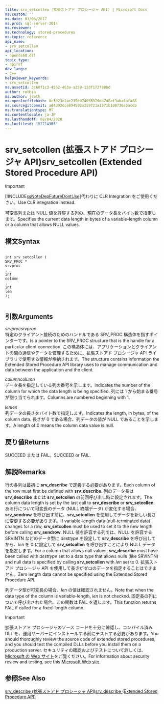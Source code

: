 ```yaml
---
title: srv_setcollen (拡張ストアド プロシージャ API) | Microsoft Docs
ms.custom: ''
ms.date: 03/06/2017
ms.prod: sql-server-2014
ms.reviewer: ''
ms.technology: stored-procedures
ms.topic: reference
api_name:
- srv_setcollen
api_location:
- opends60.dll
topic_type:
- apiref
dev_langs:
- C++
helpviewer_keywords:
- srv_setcollen
ms.assetid: 3c60f1c3-4562-463a-a259-12df172788bd
author: rothja
ms.author: jroth
ms.openlocfilehash: 8e3023e2ac239e074656329da7d8af3aba3afa88
ms.sourcegitcommit: ad4d92dce894592a259721a1571b1d8736abacdb
ms.translationtype: MT
ms.contentlocale: ja-JP
ms.lasthandoff: 08/04/2020
ms.locfileid: "87714365"
---
```

# <a name="srv_setcollen-extended-stored-procedure-api"></a><span data-ttu-id="45664-102">srv_setcollen (拡張ストアド プロシージャ API)</span><span class="sxs-lookup"><span data-stu-id="45664-102">srv_setcollen (Extended Stored Procedure API)</span></span>
    
> [!IMPORTANT]  
>  [!INCLUDE[ssNoteDepFutureDontUse](../../includes/ssnotedepfuturedontuse-md.md)]<span data-ttu-id="45664-103">代わりに CLR Integration をご使用ください。</span><span class="sxs-lookup"><span data-stu-id="45664-103">Use CLR integration instead.</span></span>  
  
 <span data-ttu-id="45664-104">可変長列または NULL 値を許容する列の、現在のデータ長をバイト数で指定します。</span><span class="sxs-lookup"><span data-stu-id="45664-104">Specifies the current data length in bytes of a variable-length column or a column that allows NULL values.</span></span>  
  
## <a name="syntax"></a><span data-ttu-id="45664-105">構文</span><span class="sxs-lookup"><span data-stu-id="45664-105">Syntax</span></span>  
  
```  
  
int srv_setcollen (  
SRV_PROC *  
srvproc  
,  
int   
column  
,  
int  
len   
);  
  
```  
  
## <a name="arguments"></a><span data-ttu-id="45664-106">引数</span><span class="sxs-lookup"><span data-stu-id="45664-106">Arguments</span></span>  
 <span data-ttu-id="45664-107">*srvproc*</span><span class="sxs-lookup"><span data-stu-id="45664-107">*srvproc*</span></span>  
 <span data-ttu-id="45664-108">特定のクライアント接続のためのハンドルである SRV_PROC 構造体を指すポインターです。</span><span class="sxs-lookup"><span data-stu-id="45664-108">Is a pointer to the SRV_PROC structure that is the handle for a particular client connection.</span></span> <span data-ttu-id="45664-109">この構造体には、アプリケーションとクライアントの間の通信やデータを管理するために、拡張ストアド プロシージャ API ライブラリで使用する情報が格納されます。</span><span class="sxs-lookup"><span data-stu-id="45664-109">The structure contains information the Extended Stored Procedure API library uses to manage communication and data between the application and the client.</span></span>  
  
 <span data-ttu-id="45664-110">*column*</span><span class="sxs-lookup"><span data-stu-id="45664-110">*column*</span></span>  
 <span data-ttu-id="45664-111">データ長を指定している列の番号を示します。</span><span class="sxs-lookup"><span data-stu-id="45664-111">Indicates the number of the column for which the data length is being specified.</span></span> <span data-ttu-id="45664-112">列には 1 から始まる番号が割り当てられます。</span><span class="sxs-lookup"><span data-stu-id="45664-112">Columns are numbered beginning with 1.</span></span>  
  
 <span data-ttu-id="45664-113">*len*</span><span class="sxs-lookup"><span data-stu-id="45664-113">*len*</span></span>  
 <span data-ttu-id="45664-114">列データの長さをバイト数で指定します。</span><span class="sxs-lookup"><span data-stu-id="45664-114">Indicates the length, in bytes, of the column data.</span></span> <span data-ttu-id="45664-115">長さが 0 である場合、列データの値が NULL であることを示します。</span><span class="sxs-lookup"><span data-stu-id="45664-115">A length of 0 means the column data value is null.</span></span>  
  
## <a name="returns"></a><span data-ttu-id="45664-116">戻り値</span><span class="sxs-lookup"><span data-stu-id="45664-116">Returns</span></span>  
 <span data-ttu-id="45664-117">SUCCEED または FAIL。</span><span class="sxs-lookup"><span data-stu-id="45664-117">SUCCEED or FAIL.</span></span>  
  
## <a name="remarks"></a><span data-ttu-id="45664-118">解説</span><span class="sxs-lookup"><span data-stu-id="45664-118">Remarks</span></span>  
 <span data-ttu-id="45664-119">行の各列は最初に **srv_describe** で定義する必要があります。</span><span class="sxs-lookup"><span data-stu-id="45664-119">Each column of the row must first be defined with **srv_describe**.</span></span> <span data-ttu-id="45664-120">列のデータ長は **srv_describe** または **srv_setcollen** の前回呼び出し時に設定されます。</span><span class="sxs-lookup"><span data-stu-id="45664-120">The column data length is set by the last call to **srv_describe** or **srv_setcollen**.</span></span> <span data-ttu-id="45664-121">ある行について可変長のデータ (NULL 終端データ) が変化する場合、**srv_sendrow** を呼び出す前に、**srv_setcollen** を使用してデータを新しい長さに変更する必要があります。</span><span class="sxs-lookup"><span data-stu-id="45664-121">If variable-length data (null-terminated data) changes for a row, **srv_setcollen** must be used to set it to the new length before calling **srv_sendrow**.</span></span> <span data-ttu-id="45664-122">NULL 値を許容する列では、NULL を許容する SRVINTN などのデータ型に *desttype* を設定して **srv_describe** を呼び出してから、*len* を 0 に設定して **srv_setcollen** を呼び出すことにより NULL データを指定します。</span><span class="sxs-lookup"><span data-stu-id="45664-122">For a column that allows null values, **srv_describe** must have been called with *desttype* set to a data type that allows nulls (like SRVINTN) and null data is specified by calling **srv_setcollen** with *len* set to 0.</span></span> <span data-ttu-id="45664-123">拡張ストアド プロシージャ API を使用して長さがゼロのデータを指定することはできません。</span><span class="sxs-lookup"><span data-stu-id="45664-123">Zero length data cannot be specified using the Extended Stored Procedure API.</span></span>  
  
 <span data-ttu-id="45664-124">列データ型が可変長の場合、*len* の値は確認されません。</span><span class="sxs-lookup"><span data-stu-id="45664-124">Note that when the data type of the column is variable-length, *len* is not checked.</span></span> <span data-ttu-id="45664-125">固定長の列について呼び出された場合、この関数は FAIL を返します。</span><span class="sxs-lookup"><span data-stu-id="45664-125">This function returns FAIL if called for a fixed-length column.</span></span>  
  
> [!IMPORTANT]  
>  <span data-ttu-id="45664-126">拡張ストアド プロシージャのソース コードを十分に確認し、コンパイル済み DLL を、運用サーバーにインストールする前にテストする必要があります。</span><span class="sxs-lookup"><span data-stu-id="45664-126">You should thoroughly review the source code of extended stored procedures, and you should test the compiled DLLs before you install them on a production server.</span></span> <span data-ttu-id="45664-127">セキュリティの確認およびテストについて詳しくは、[Microsoft の Web サイト](https://go.microsoft.com/fwlink/?LinkID=54761&amp;clcid=0x409https://msdn.microsoft.com/security/)をご覧ください。</span><span class="sxs-lookup"><span data-stu-id="45664-127">For information about security review and testing, see this [Microsoft Web site](https://go.microsoft.com/fwlink/?LinkID=54761&amp;clcid=0x409https://msdn.microsoft.com/security/).</span></span>  
  
## <a name="see-also"></a><span data-ttu-id="45664-128">参照</span><span class="sxs-lookup"><span data-stu-id="45664-128">See Also</span></span>  
 [<span data-ttu-id="45664-129">srv_describe &#40;拡張ストアド プロシージャ API&#41;</span><span class="sxs-lookup"><span data-stu-id="45664-129">srv_describe &#40;Extended Stored Procedure API&#41;</span></span>](srv-describe-extended-stored-procedure-api.md)  
  
  
